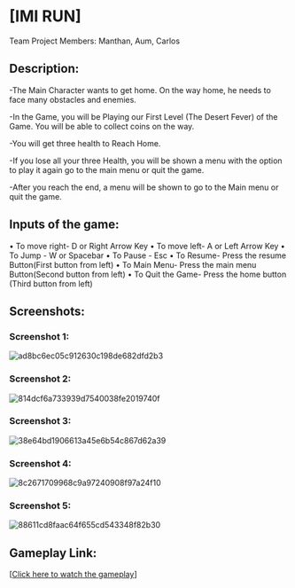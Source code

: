 
# [IMI RUN]
Team Project Members: Manthan, Aum, Carlos

## Description:
-The Main Character wants to get home. On the way home, he needs to face many obstacles and enemies.

-In the Game, you will be Playing our First Level (The Desert Fever) of the Game. You will be able to collect coins on the way.

-You will get three health to Reach Home.	

-If you lose all your three Health, you will be shown a menu with the option to play it again go to the main menu or quit the game.

-After you reach the end, a menu will be shown to go to the Main menu or quit the game.

## Inputs of the game:
•	To move right- D or Right Arrow Key
•	To move left- A or Left Arrow Key
•	To Jump - W or Spacebar
•	To Pause - Esc
•	To Resume- Press the resume Button(First button from left)
•	To Main Menu- Press the main menu Button(Second button from left)
•	To Quit the Game- Press the home button (Third button from left)

## Screenshots:

### Screenshot 1:
![ad8bc6ec05c912630c198de682dfd2b3](https://github.com/Manthan8567/IMI-Run/assets/124721292/f89c1a19-6a34-4104-894e-53c0a13d3307)

### Screenshot 2:
![814dcf6a733939d7540038fe2019740f](https://github.com/Manthan8567/IMI-Run/assets/124721292/24aeea90-38bb-4150-84e5-8c44c0a3bc70)

### Screenshot 3:
![38e64bd1906613a45e6b54c867d62a39](https://github.com/Manthan8567/IMI-Run/assets/124721292/40d382ec-6809-4ba3-b3e2-8863e8059b47)

### Screenshot 4:
![8c2671709968c9a97240908f97a24f10](https://github.com/Manthan8567/IMI-Run/assets/124721292/18b157ef-3fad-4f3c-b658-e28d8662589f)

### Screenshot 5:
![88611cd8faac64f655cd543348f82b30](https://github.com/Manthan8567/IMI-Run/assets/124721292/213b07af-a684-4b53-a17d-439dfa06d96d)


## Gameplay Link:
[[Click here to watch the gameplay](https://drive.google.com/file/d/1PlPA5lI_wmh1cvrij1_kRJ7QHLy0eUtR/view?usp=share_link)]
